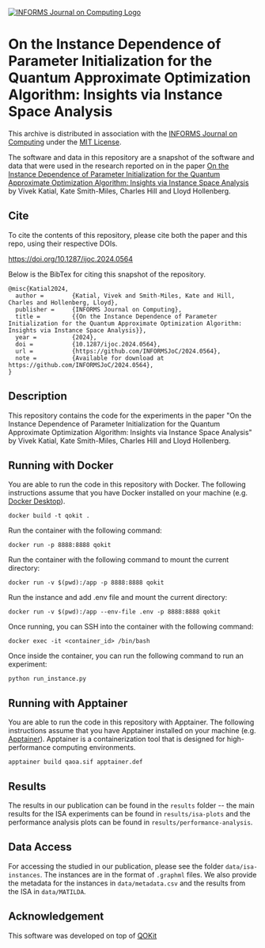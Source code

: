 [![INFORMS Journal on Computing Logo](https://INFORMSJoC.github.io/logos/INFORMS_Journal_on_Computing_Header.jpg)](https://pubsonline.informs.org/journal/ijoc)

# On the Instance Dependence of Parameter Initialization for the Quantum Approximate Optimization Algorithm: Insights via Instance Space Analysis

This archive is distributed in association with the [INFORMS Journal on
Computing](https://pubsonline.informs.org/journal/ijoc) under the [MIT License](LICENSE).

The software and data in this repository are a snapshot of the software and data
that were used in the research reported on in the paper 
[On the Instance Dependence of Parameter Initialization for the Quantum Approximate Optimization Algorithm: Insights via Instance Space Analysis](https://doi.org/10.1287/ijoc.2024.0564) by Vivek Katial, Kate Smith-Miles, Charles Hill and Lloyd Hollenberg.

## Cite

To cite the contents of this repository, please cite both the paper and this repo, using their respective DOIs.

https://doi.org/10.1287/ijoc.2024.0564

Below is the BibTex for citing this snapshot of the repository.

```
@misc{Katial2024,
  author =        {Katial, Vivek and Smith-Miles, Kate and Hill, Charles and Hollenberg, Lloyd},
  publisher =     {INFORMS Journal on Computing},
  title =         {{On the Instance Dependence of Parameter Initialization for the Quantum Approximate Optimization Algorithm: Insights via Instance Space Analysis}},
  year =          {2024},
  doi =           {10.1287/ijoc.2024.0564},
  url =           {https://github.com/INFORMSJoC/2024.0564},
  note =          {Available for download at https://github.com/INFORMSJoC/2024.0564},
}  
```

## Description

This repository contains the code for the experiments in the paper "On the Instance Dependence of Parameter Initialization for the Quantum Approximate Optimization Algorithm: Insights via Instance Space Analysis" by Vivek Katial, Kate Smith-Miles, Charles Hill and Lloyd Hollenberg.

## Running with Docker

You are able to run the code in this repository with Docker. The following instructions assume that you have Docker installed on your machine (e.g. [Docker Desktop](https://www.docker.com/products/docker-desktop/)).

```
docker build -t qokit .
```

Run the container with the following command:
```
docker run -p 8888:8888 qokit
```

Run the container with the following command to mount the current directory:
```
docker run -v $(pwd):/app -p 8888:8888 qokit
```

Run the instance and add .env file and mount the current directory:
```
docker run -v $(pwd):/app --env-file .env -p 8888:8888 qokit
```

Once running, you can SSH into the container with the following command:
```
docker exec -it <container_id> /bin/bash
```

Once inside the container, you can run the following command to run an experiment:

```
python run_instance.py
```

## Running with Apptainer

You are able to run the code in this repository with Apptainer. The following instructions assume that you have Apptainer installed on your machine (e.g. [Apptainer](https://apptainer.org/docs/user/installation.html)). Apptainer is a containerization tool that is designed for high-performance computing environments.

```
apptainer build qaoa.sif apptainer.def
```

## Results

The results in our publication can be found in the `results` folder -- the main results for the ISA experiments can be found in `results/isa-plots` and the performance analysis plots can be found in `results/performance-analysis`.



## Data Access

For accessing the studied in our publication, please see the folder `data/isa-instances`. The instances are in the format of `.graphml` files. We also provide the metadata for the instances in `data/metadata.csv` and the results from the ISA in `data/MATILDA`.

## Acknowledgement

This software was developed on top of [QOKit](https://github.com/jpmorganchase/QOKit)